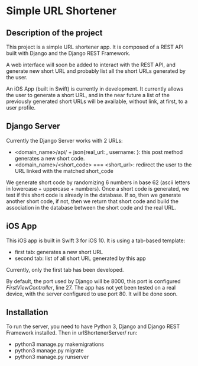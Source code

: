 # Simple URL Shortener

## Description of the project
This project is a simple URL shortener app. It is composed of a REST API built with Django and the Django REST Framework.

A web interface will soon be added to interact with the REST API, and generate new short URL and probably list all the short URLs generated by the user.

An iOS App (built in Swift) is currently in development. It currently allows the user to generate a short URL, and in the near future a list of the previously generated short URLs will be available, without link, at first, to a user profile.

## Django Server
Currently the Django Server works with 2 URLs:
- <domain_name>/api/ + json{real_url: <the url of the website>, username: <optional username>}: this post method generates a new short code.
- <domain_name>/<short_code> === <short_url>: redirect the user to the URL linked with the matched short_code

We generate short code by randomizing 6 numbers in base 62 (ascii letters in lowercase + uppercase + numbers). Once a short code is generated, we test if this short code is already in the database. If so, then we generate another short code, if not, then we return that short code and build the association in the database between the short code and the real URL.

## iOS App
This iOS app is built in Swift 3 for iOS 10. 
It is using a tab-based template:
- first tab: generates a new short URL
- second tab: list of all short URL generated by this app

Currently, only the first tab has been developed.

By default, the port used by Django will be 8000, this port is configured *FirstViewController*, line 27.
The app has not yet been tested on a real device, with the server configured to use port 80. It will be done soon.

## Installation
To run the server, you need to have Python 3, Django and Django REST Framework installed.
Then in urlShortenerServer/ run:
- python3 manage.py makemigrations
- python3 manage.py migrate
- python3 manage.py runserver


